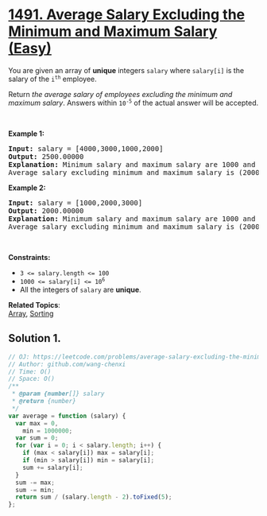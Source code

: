 # [1491. Average Salary Excluding the Minimum and Maximum Salary (Easy)](https://leetcode.com/problems/average-salary-excluding-the-minimum-and-maximum-salary/)

<p>You are given an array of <strong>unique</strong> integers <code>salary</code> where <code>salary[i]</code> is the salary of the <code>i<sup>th</sup></code> employee.</p>

<p>Return <em>the average salary of employees excluding the minimum and maximum salary</em>. Answers within <code>10<sup>-5</sup></code> of the actual answer will be accepted.</p>

<p>&nbsp;</p>
<p><strong>Example 1:</strong></p>

<pre><strong>Input:</strong> salary = [4000,3000,1000,2000]
<strong>Output:</strong> 2500.00000
<strong>Explanation:</strong> Minimum salary and maximum salary are 1000 and 4000 respectively.
Average salary excluding minimum and maximum salary is (2000+3000) / 2 = 2500
</pre>

<p><strong>Example 2:</strong></p>

<pre><strong>Input:</strong> salary = [1000,2000,3000]
<strong>Output:</strong> 2000.00000
<strong>Explanation:</strong> Minimum salary and maximum salary are 1000 and 3000 respectively.
Average salary excluding minimum and maximum salary is (2000) / 1 = 2000
</pre>

<p>&nbsp;</p>
<p><strong>Constraints:</strong></p>

<ul>
	<li><code>3 &lt;= salary.length &lt;= 100</code></li>
	<li><code>1000 &lt;= salary[i] &lt;= 10<sup>6</sup></code></li>
	<li>All the integers of <code>salary</code> are <strong>unique</strong>.</li>
</ul>

**Related Topics**:  
[Array](https://leetcode.com/tag/array/), [Sorting](https://leetcode.com/tag/sorting/)

## Solution 1.

```js
// OJ: https://leetcode.com/problems/average-salary-excluding-the-minimum-and-maximum-salary/
// Author: github.com/wang-chenxi
// Time: O()
// Space: O()
/**
 * @param {number[]} salary
 * @return {number}
 */
var average = function (salary) {
  var max = 0,
    min = 1000000;
  var sum = 0;
  for (var i = 0; i < salary.length; i++) {
    if (max < salary[i]) max = salary[i];
    if (min > salary[i]) min = salary[i];
    sum += salary[i];
  }
  sum -= max;
  sum -= min;
  return sum / (salary.length - 2).toFixed(5);
};
```
